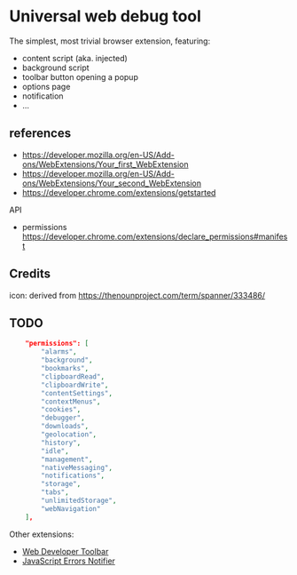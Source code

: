 # Universal web debug tool

The simplest, most trivial browser extension, featuring:
* content script (aka. injected)
* background script
* toolbar button opening a popup
* options page
* notification
* ...

## references

* https://developer.mozilla.org/en-US/Add-ons/WebExtensions/Your_first_WebExtension
* https://developer.mozilla.org/en-US/Add-ons/WebExtensions/Your_second_WebExtension
* https://developer.chrome.com/extensions/getstarted

API
* permissions https://developer.chrome.com/extensions/declare_permissions#manifest

## Credits
icon: derived from https://thenounproject.com/term/spanner/333486/

## TODO
```json
	"permissions": [
		"alarms",
		"background",
		"bookmarks",
		"clipboardRead",
		"clipboardWrite",
		"contentSettings",
		"contextMenus",
		"cookies",
		"debugger",
		"downloads",
		"geolocation",
		"history",
		"idle",
		"management",
		"nativeMessaging",
		"notifications",
		"storage",
		"tabs",
		"unlimitedStorage",
		"webNavigation"
	],
```


Other extensions:
- [Web Developer Toolbar](https://chrome.google.com/webstore/detail/web-developer-toolbar/deeboegbjcnfgidliakhpoapnpomphji)
- [JavaScript Errors Notifier](https://chrome.google.com/webstore/detail/javascript-errors-notifie/jafmfknfnkoekkdocjiaipcnmkklaajd)
